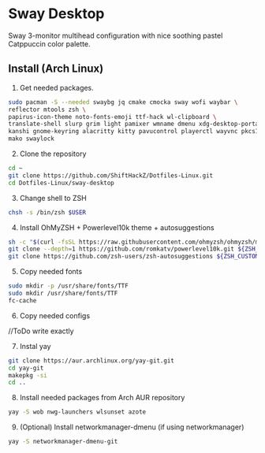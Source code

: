 # Sway Desktop

Sway 3-monitor multihead configuration with nice soothing pastel Catppuccin color palette.

## Install (Arch Linux)

1. Get needed packages.

```bash
sudo pacman -S --needed swaybg jq cmake cmocka sway wofi waybar \
reflector mtools zsh \
papirus-icon-theme noto-fonts-emoji ttf-hack wl-clipboard \
translate-shell slurp grim light pamixer wmname dmenu xdg-desktop-portal \
kanshi gnome-keyring alacritty kitty pavucontrol playerctl wayvnc pkcs11-helper \
mako swaylock
```

2. Clone the repository

```bash
cd ~
git clone https://github.com/ShiftHackZ/Dotfiles-Linux.git
cd Dotfiles-Linux/sway-desktop
```

3. Change shell to ZSH

```bash
chsh -s /bin/zsh $USER
```

4. Install OhMyZSH + Powerlevel10k theme + autosuggestions

```bash
sh -c "$(curl -fsSL https://raw.githubusercontent.com/ohmyzsh/ohmyzsh/master/tools/install.sh)"
git clone --depth=1 https://github.com/romkatv/powerlevel10k.git ${ZSH_CUSTOM:-$HOME/.oh-my-zsh/custom}/themes/powerlevel10k
git clone https://github.com/zsh-users/zsh-autosuggestions ${ZSH_CUSTOM:-$HOME/.oh-my-zsh/custom}/plugins/zsh-autosuggestion
```

5. Copy needed fonts

```bash
sudo mkdir -p /usr/share/fonts/TTF
sudo mkdir /usr/share/fonts/TTF
fc-cache
```

6. Copy needed configs

//ToDo write exactly

7. Instal yay

```bash
git clone https://aur.archlinux.org/yay-git.git
cd yay-git
makepkg -si
cd ..
```

8. Install needed packages from Arch AUR repository

```bash
yay -S wob nwg-launchers wlsunset azote
```

9. (Optional) Install networkmanager-dmenu (if using networkmanager)

```bash
yay -S networkmanager-dmenu-git
```

